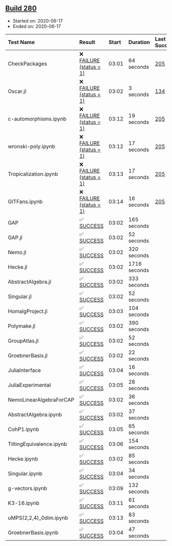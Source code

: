 ## [Build 280](https://oscarci.mathematik.uni-kl.de/job/oscar-stable/280/)

* Started on: 2020-06-17
* Ended on: 2020-06-17

| Test Name    | Result | Start | Duration | Last Success | First Failure |
|:-------------|:-------|:------|:---------|:-------------|:--------------|
| CheckPackages | ❌ [FAILURE (status = 1)](https://oscarci.mathematik.uni-kl.de/job/oscar-stable/280/artifact/logs/build-280/CheckPackages.log) | 03:01 | 64 seconds | [205](https://oscarci.mathematik.uni-kl.de/job/oscar-stable/205/) | [206](https://oscarci.mathematik.uni-kl.de/job/oscar-stable/206/) |
| Oscar.jl | ❌ [FAILURE (status = 1)](https://oscarci.mathematik.uni-kl.de/job/oscar-stable/280/artifact/logs/build-280/Oscar.jl.log) | 03:02 | 3 seconds | [134](https://oscarci.mathematik.uni-kl.de/job/oscar-stable/134/) | [177](https://oscarci.mathematik.uni-kl.de/job/oscar-stable/177/) |
| c-automorphisms.ipynb | ❌ [FAILURE (status = 1)](https://oscarci.mathematik.uni-kl.de/job/oscar-stable/280/artifact/logs/build-280/c-automorphisms.ipynb.log) | 03:12 | 19 seconds | [205](https://oscarci.mathematik.uni-kl.de/job/oscar-stable/205/) | [206](https://oscarci.mathematik.uni-kl.de/job/oscar-stable/206/) |
| wronski-poly.ipynb | ❌ [FAILURE (status = 1)](https://oscarci.mathematik.uni-kl.de/job/oscar-stable/280/artifact/logs/build-280/wronski-poly.ipynb.log) | 03:12 | 17 seconds | [205](https://oscarci.mathematik.uni-kl.de/job/oscar-stable/205/) | [206](https://oscarci.mathematik.uni-kl.de/job/oscar-stable/206/) |
| Tropicalization.ipynb | ❌ [FAILURE (status = 1)](https://oscarci.mathematik.uni-kl.de/job/oscar-stable/280/artifact/logs/build-280/Tropicalization.ipynb.log) | 03:13 | 17 seconds | [205](https://oscarci.mathematik.uni-kl.de/job/oscar-stable/205/) | [206](https://oscarci.mathematik.uni-kl.de/job/oscar-stable/206/) |
| GITFans.ipynb | ❌ [FAILURE (status = 1)](https://oscarci.mathematik.uni-kl.de/job/oscar-stable/280/artifact/logs/build-280/GITFans.ipynb.log) | 03:14 | 16 seconds | [205](https://oscarci.mathematik.uni-kl.de/job/oscar-stable/205/) | [206](https://oscarci.mathematik.uni-kl.de/job/oscar-stable/206/) |
| GAP | ✅ [SUCCESS](https://oscarci.mathematik.uni-kl.de/job/oscar-stable/280/artifact/logs/build-280/GAP.log) | 03:02 | 165 seconds |  |  |
| GAP.jl | ✅ [SUCCESS](https://oscarci.mathematik.uni-kl.de/job/oscar-stable/280/artifact/logs/build-280/GAP.jl.log) | 03:02 | 52 seconds |  |  |
| Nemo.jl | ✅ [SUCCESS](https://oscarci.mathematik.uni-kl.de/job/oscar-stable/280/artifact/logs/build-280/Nemo.jl.log) | 03:02 | 320 seconds |  |  |
| Hecke.jl | ✅ [SUCCESS](https://oscarci.mathematik.uni-kl.de/job/oscar-stable/280/artifact/logs/build-280/Hecke.jl.log) | 03:02 | 1716 seconds |  |  |
| AbstractAlgebra.jl | ✅ [SUCCESS](https://oscarci.mathematik.uni-kl.de/job/oscar-stable/280/artifact/logs/build-280/AbstractAlgebra.jl.log) | 03:02 | 333 seconds |  |  |
| Singular.jl | ✅ [SUCCESS](https://oscarci.mathematik.uni-kl.de/job/oscar-stable/280/artifact/logs/build-280/Singular.jl.log) | 03:02 | 52 seconds |  |  |
| HomalgProject.jl | ✅ [SUCCESS](https://oscarci.mathematik.uni-kl.de/job/oscar-stable/280/artifact/logs/build-280/HomalgProject.jl.log) | 03:03 | 104 seconds |  |  |
| Polymake.jl | ✅ [SUCCESS](https://oscarci.mathematik.uni-kl.de/job/oscar-stable/280/artifact/logs/build-280/Polymake.jl.log) | 03:02 | 390 seconds |  |  |
| GroupAtlas.jl | ✅ [SUCCESS](https://oscarci.mathematik.uni-kl.de/job/oscar-stable/280/artifact/logs/build-280/GroupAtlas.jl.log) | 03:02 | 52 seconds |  |  |
| GroebnerBasis.jl | ✅ [SUCCESS](https://oscarci.mathematik.uni-kl.de/job/oscar-stable/280/artifact/logs/build-280/GroebnerBasis.jl.log) | 03:02 | 22 seconds |  |  |
| JuliaInterface | ✅ [SUCCESS](https://oscarci.mathematik.uni-kl.de/job/oscar-stable/280/artifact/logs/build-280/JuliaInterface.log) | 03:04 | 16 seconds |  |  |
| JuliaExperimental | ✅ [SUCCESS](https://oscarci.mathematik.uni-kl.de/job/oscar-stable/280/artifact/logs/build-280/JuliaExperimental.log) | 03:05 | 28 seconds |  |  |
| NemoLinearAlgebraForCAP | ✅ [SUCCESS](https://oscarci.mathematik.uni-kl.de/job/oscar-stable/280/artifact/logs/build-280/NemoLinearAlgebraForCAP.log) | 03:02 | 36 seconds |  |  |
| AbstractAlgebra.ipynb | ✅ [SUCCESS](https://oscarci.mathematik.uni-kl.de/job/oscar-stable/280/artifact/logs/build-280/AbstractAlgebra.ipynb.log) | 03:02 | 37 seconds |  |  |
| CohP1.ipynb | ✅ [SUCCESS](https://oscarci.mathematik.uni-kl.de/job/oscar-stable/280/artifact/logs/build-280/CohP1.ipynb.log) | 03:05 | 65 seconds |  |  |
| TiltingEquivalence.ipynb | ✅ [SUCCESS](https://oscarci.mathematik.uni-kl.de/job/oscar-stable/280/artifact/logs/build-280/TiltingEquivalence.ipynb.log) | 03:06 | 154 seconds |  |  |
| Hecke.ipynb | ✅ [SUCCESS](https://oscarci.mathematik.uni-kl.de/job/oscar-stable/280/artifact/logs/build-280/Hecke.ipynb.log) | 03:02 | 85 seconds |  |  |
| Singular.ipynb | ✅ [SUCCESS](https://oscarci.mathematik.uni-kl.de/job/oscar-stable/280/artifact/logs/build-280/Singular.ipynb.log) | 03:04 | 34 seconds |  |  |
| g-vectors.ipynb | ✅ [SUCCESS](https://oscarci.mathematik.uni-kl.de/job/oscar-stable/280/artifact/logs/build-280/g-vectors.ipynb.log) | 03:09 | 132 seconds |  |  |
| K3-16.ipynb | ✅ [SUCCESS](https://oscarci.mathematik.uni-kl.de/job/oscar-stable/280/artifact/logs/build-280/K3-16.ipynb.log) | 03:11 | 61 seconds |  |  |
| uMPS(2,2,4)_0dim.ipynb | ✅ [SUCCESS](https://oscarci.mathematik.uni-kl.de/job/oscar-stable/280/artifact/logs/build-280/uMPS-2-2-4-_0dim.ipynb.log) | 03:13 | 83 seconds |  |  |
| GroebnerBasis.ipynb | ✅ [SUCCESS](https://oscarci.mathematik.uni-kl.de/job/oscar-stable/280/artifact/logs/build-280/GroebnerBasis.ipynb.log) | 03:04 | 47 seconds |  |  |

